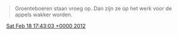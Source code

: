 > Groenteboeren staan vroeg op\. Dan zijn ze op het werk voor de appels wakker worden\.

<img src="../../media/tweet.ico" width="12" /> [Sat Feb 18 17:43:03 +0000 2012](https://twitter.com/DromerDenker/status/170926314059071488)